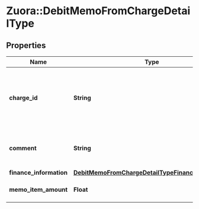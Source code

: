# Zuora::DebitMemoFromChargeDetailType

## Properties
Name | Type | Description | Notes
------------ | ------------- | ------------- | -------------
**charge_id** | **String** | The ID of the product rate plan charge that the debit memo is created from.  | 
**comment** | **String** | Comments about the product rate plan charge.  | [optional] 
**finance_information** | [**DebitMemoFromChargeDetailTypeFinanceInformation**](DebitMemoFromChargeDetailTypeFinanceInformation.md) |  | [optional] 
**memo_item_amount** | **Float** | The amount of the debit memo item.  | [optional] 


